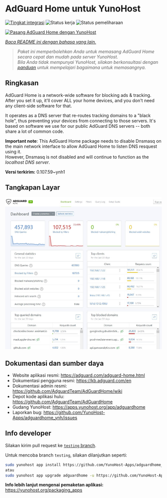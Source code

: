 <!--
N.B.: README ini dibuat secara otomatis oleh <https://github.com/YunoHost/apps/tree/master/tools/readme_generator>
Ini TIDAK boleh diedit dengan tangan.
-->

# AdGuard Home untuk YunoHost

[![Tingkat integrasi](https://apps.yunohost.org/badge/integration/adguardhome)](https://ci-apps.yunohost.org/ci/apps/adguardhome/)
![Status kerja](https://apps.yunohost.org/badge/state/adguardhome)
![Status pemeliharaan](https://apps.yunohost.org/badge/maintained/adguardhome)

[![Pasang AdGuard Home dengan YunoHost](https://install-app.yunohost.org/install-with-yunohost.svg)](https://install-app.yunohost.org/?app=adguardhome)

*[Baca README ini dengan bahasa yang lain.](./ALL_README.md)*

> *Paket ini memperbolehkan Anda untuk memasang AdGuard Home secara cepat dan mudah pada server YunoHost.*  
> *Bila Anda tidak mempunyai YunoHost, silakan berkonsultasi dengan [panduan](https://yunohost.org/install) untuk mempelajari bagaimana untuk memasangnya.*

## Ringkasan

AdGuard Home is a network-wide software for blocking ads & tracking. After you set it up, it'll cover ALL your home devices, and you don't need any client-side software for that.

It operates as a DNS server that re-routes tracking domains to a "black hole", thus preventing your devices from connecting to those servers. It's based on software we use for our public AdGuard DNS servers -- both share a lot of common code.

**Important note**: This AdGuard Home package needs to disable Dnsmasq on the main network interface to allow AdGuard Home to listen DNS resquest using it.  
However, Dnsmasq is not disabled and will continue to function as the *localhost DNS server*.


**Versi terkirim:** 0.107.59~ynh1

## Tangkapan Layar

![Tangkapan Layar pada AdGuard Home](./doc/screenshots/screenshot.jpg)

## Dokumentasi dan sumber daya

- Website aplikasi resmi: <https://adguard.com/adguard-home.html>
- Dokumentasi pengguna resmi: <https://kb.adguard.com/en>
- Dokumentasi admin resmi: <https://github.com/AdguardTeam/AdGuardHome/wiki>
- Depot kode aplikasi hulu: <https://github.com/AdguardTeam/AdGuardHome>
- Gudang YunoHost: <https://apps.yunohost.org/app/adguardhome>
- Laporkan bug: <https://github.com/YunoHost-Apps/adguardhome_ynh/issues>

## Info developer

Silakan kirim pull request ke [`testing` branch](https://github.com/YunoHost-Apps/adguardhome_ynh/tree/testing).

Untuk mencoba branch `testing`, silakan dilanjutkan seperti:

```bash
sudo yunohost app install https://github.com/YunoHost-Apps/adguardhome_ynh/tree/testing --debug
atau
sudo yunohost app upgrade adguardhome -u https://github.com/YunoHost-Apps/adguardhome_ynh/tree/testing --debug
```

**Info lebih lanjut mengenai pemaketan aplikasi:** <https://yunohost.org/packaging_apps>
